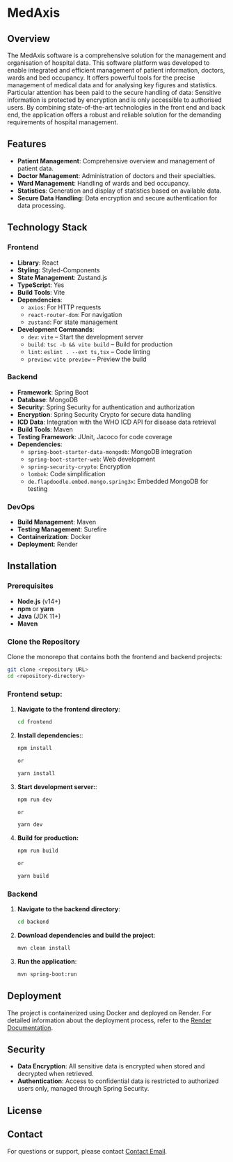 # MedAxis

## Overview

The MedAxis software is a comprehensive solution for the management and organisation of hospital data. This
software platform was developed to enable integrated and efficient management of patient information, doctors, wards and
bed occupancy. It offers powerful tools for the precise management of medical data and for analysing key figures and
statistics. Particular attention has been paid to the secure handling of data: Sensitive information is protected by
encryption and is only accessible to authorised users. By combining state-of-the-art technologies in the front end and
back end, the application offers a robust and reliable solution for the demanding requirements of hospital management.

## Features

- **Patient Management**: Comprehensive overview and management of patient data.
- **Doctor Management**: Administration of doctors and their specialties.
- **Ward Management**: Handling of wards and bed occupancy.
- **Statistics**: Generation and display of statistics based on available data.
- **Secure Data Handling**: Data encryption and secure authentication for data processing.

## Technology Stack

### Frontend

- **Library**: React
- **Styling**: Styled-Components
- **State Management**: Zustand.js
- **TypeScript**: Yes
- **Build Tools**: Vite
- **Dependencies**:
    - `axios`: For HTTP requests
    - `react-router-dom`: For navigation
    - `zustand`: For state management
- **Development Commands**:
    - `dev`: `vite` – Start the development server
    - `build`: `tsc -b && vite build` – Build for production
    - `lint`: `eslint . --ext ts,tsx` – Code linting
    - `preview`: `vite preview` – Preview the build

### Backend

- **Framework**: Spring Boot
- **Database**: MongoDB
- **Security**: Spring Security for authentication and authorization
- **Encryption**: Spring Security Crypto for secure data handling
- **ICD Data**: Integration with the WHO ICD API for disease data retrieval
- **Build Tools**: Maven
- **Testing Framework**: JUnit, Jacoco for code coverage
- **Dependencies**:
    - `spring-boot-starter-data-mongodb`: MongoDB integration
    - `spring-boot-starter-web`: Web development
    - `spring-security-crypto`: Encryption
    - `lombok`: Code simplification
    - `de.flapdoodle.embed.mongo.spring3x`: Embedded MongoDB for testing

### DevOps

- **Build Management**: Maven
- **Testing Management**: Surefire
- **Containerization**: Docker
- **Deployment**: Render

## Installation

### Prerequisites

- **Node.js** (v14+)
- **npm** or **yarn**
- **Java** (JDK 11+)
- **Maven**

### Clone the Repository

Clone the monorepo that contains both the frontend and backend projects:

```bash
git clone <repository URL>
cd <repository-directory>
```

### Frontend setup:

1. **Navigate to the frontend directory**:
   ```bash
   cd frontend

2. **Install dependencies:**:
   ```bash
   npm install
   
   or
   
   yarn install
   ```
3. **Start development server:**:
   ```bash
   npm run dev
   
   or
   
   yarn dev
   ```

4. **Build for production:**
   ```bash
   npm run build
   
   or
   
   yarn build
   ```

### Backend

1. **Navigate to the backend directory**:
   ```bash
   cd backend

2. **Download dependencies and build the project**:
   ```bash
   mvn clean install

3. **Run the application**:
   ```bash
   mvn spring-boot:run

## Deployment

The project is containerized using Docker and deployed on Render. For detailed information about the deployment process,
refer to the [Render Documentation](https://render.com/docs).

## Security

- **Data Encryption**: All sensitive data is encrypted when stored and decrypted when retrieved.
- **Authentication**: Access to confidential data is restricted to authorized users only, managed through Spring
  Security.

## License

## Contact

For questions or support, please
contact [Contact Email](mailto:montagu@gmail.com).
